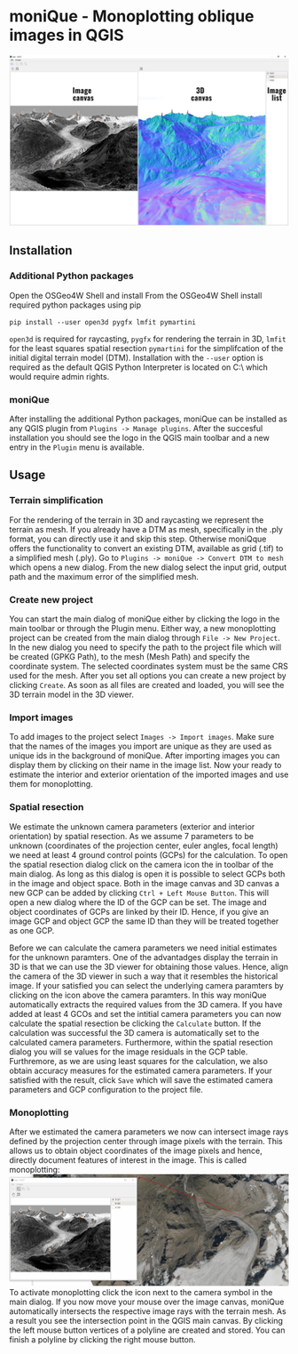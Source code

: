 # moniQue - Monoplotting oblique images in QGIS

![moniQue - Main dialog](./moniQue/doc/main_dialog.jpg)

## Installation
### Additional Python packages
Open the OSGeo4W Shell and install From the OSGeo4W Shell install required python packages using pip  

    pip install --user open3d pygfx lmfit pymartini

`open3d` is required for raycasting, `pygfx` for rendering the terrain in 3D, `lmfit` for the least squares spatial resection `pymartini` for the simplifcation of the initial digital terrain model (DTM). Installation with the `--user` option is required as the default QGIS Python Interpreter is located on C:\ which would require admin rights.  

### moniQue
After installing the additional Python packages, moniQue can be installed as any QGIS plugin from `Plugins -> Manage plugins`. After the succesful installation you should see the logo in the QGIS main toolbar and a new entry in the `Plugin` menu is available.

## Usage
### Terrain simplification
For the rendering of the terrain in 3D and raycasting we represent the terrain as mesh. If you already have a DTM as mesh, specifically in the .ply format, you can directly use it and skip this step. Otherwise moniQque offers the functionality to convert an existing DTM, available as grid (.tif) to a simplified mesh (.ply). Go to `Plugins -> moniQue -> Convert DTM to mesh` which opens a new dialog. From the new dialog select the input grid, output path and the maximum error of the simplified mesh.

### Create new project
You can start the main dialog of moniQue either by clicking the logo in the main toolbar or through the Plugin menu. Either way, a new monoplotting project can be created from the main dialog through `File -> New Project`. In the new dialog you need to specify the path to the project file which will be created (GPKG Path), to the mesh (Mesh Path) and specify the coordinate system. The selected coordinates system must be the same CRS used for the mesh. After you set all options you can create a new project by clicking `Create`. As soon as all files are created and loaded, you will see the 3D terrain model in the 3D viewer.

### Import images
To add images to the project select `Images -> Import images`. Make sure that the names of the images you import are unique as they are used as unique ids in the background of moniQue. After importing images you can display them by clicking on their name in the image list. Now your ready to estimate the interior and exterior orientation of the imported images and use them for monoplotting.

### Spatial resection
We estimate the unknown camera parameters (exterior and interior orientation) by spatial resection. As we assume 7 parameters to be unknown (coordinates of the projection center, euler angles, focal length) we need at least 4 ground control points (GCPs) for the calculation. To open the spatial resection dialog click on the camera icon the in toolbar of the main dialog. As long as this dialog is open it is possible to select GCPs both in the image and object space. Both in the image canvas and 3D canvas a new GCP can be added by clicking `Ctrl + Left Mouse Button`. This will open a new dialog where the ID of the GCP can be set. The image and object coordinates of GCPs are linked by their ID. Hence, if you give an image GCP and object GCP the same ID than they will be treated together as one GCP. 

Before we can calculate the camera parameters we need initial estimates for the unknown paramters. One of the advantadges display the terrain in 3D is that we can use the 3D viewer for obtaining those values. Hence, align the camera of the 3D viewer in such a way that it resembles the historical image. If your satisfied you can select the underlying camera paramters by clicking on the icon above the camera paramters. In this way moniQue automatically extracts the required values from the 3D camera. If you have added at least 4 GCOs and set the intitial camera parameters you can now calculate the spatial resection be clicking the `Calculate` button. If the calculation was successful the 3D camera is automatically set to the calculated camera parameters. Furthermore, within the spatial resection dialog you will se values for the image residuals in the GCP table. Furthremore, as we are using least squares for the calculation, we also obtain accuracy measures for the estimated camera parameters. If your satisfied with the result, click `Save` which will save the estimated camera parameters and GCP configuration to the project file.

### Monoplotting
After we estimated the camera parameters we now can intersect image rays defined by the projection center through image pixels with the terrain. This allows us to obtain object coordinates of the image pixels and hence, directly document features of interest in the image. This is called monoplotting:
![moniQue - Main dialog](./moniQue/doc/monoplot.gif)
To activate monoplotting click the icon next to the camera symbol in the main dialog. If you now move your mouse over the image canvas, moniQue automatically intersects the respective image rays with the terrain mesh. As a result you see the intersection point in the QGIS main canvas. By clicking the left mouse button vertices of a polyline are created and stored. You can finish a polyline by clicking the right mouse button.
